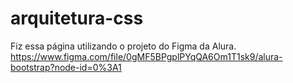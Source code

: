 # arquitetura-css
Fiz essa página utilizando o projeto do Figma da Alura.
https://www.figma.com/file/0gMF5BPgplPYqQA6Om1T1sk9/alura-bootstrap?node-id=0%3A1